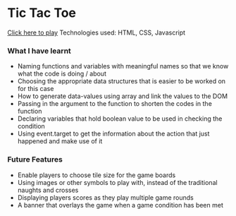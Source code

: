# Tic Tac Toe

[Click here to play](https://fionajessica23.github.io/tic-tac-toe-project/)  Technologies used: HTML, CSS, Javascript




### What I have learnt

 * Naming functions and variables with meaningful names so that we know what the code is doing / about
 * Choosing the appropriate data structures that is easier to be worked on for this case
 * How to generate data-values using array and link the values to the DOM
 * Passing in the argument to the function to shorten the codes in the function
 * Declaring variables that hold boolean value to be used in checking the condition
 * Using event.target to get the information about the action that just happened and make use of it



### Future Features

 * Enable players to choose tile size for the game boards
 * Using images or other symbols to play with, instead of the traditional naughts and crosses
 * Displaying players scores as they play multiple game rounds
 * A banner that overlays the game when a game condition has been met
